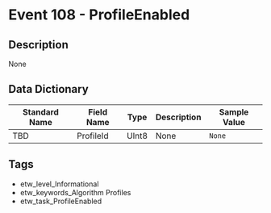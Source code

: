 # Event 108 - ProfileEnabled

## Description
None

## Data Dictionary
|Standard Name|Field Name|Type|Description|Sample Value|
|---|---|---|---|---|
|TBD|ProfileId|UInt8|None|`None`|

## Tags
* etw_level_Informational
* etw_keywords_Algorithm Profiles
* etw_task_ProfileEnabled